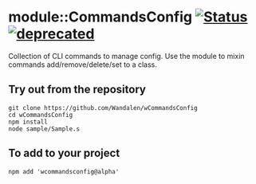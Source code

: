 
# module::CommandsConfig [![Status](https://github.com/Wandalen/wCommandsConfig/workflows/publish/badge.svg)](https://github.com/Wandalen/wCommandsConfig/actions?query=workflow%3Apublish) [![deprecated](https://img.shields.io/badge/stability-deprecated-red.svg)](https://github.com/emersion/stability-badges#deprecated)

Collection of CLI commands to manage config. Use the module to mixin commands add/remove/delete/set to a class.

## Try out from the repository
```
git clone https://github.com/Wandalen/wCommandsConfig
cd wCommandsConfig
npm install
node sample/Sample.s
```

## To add to your project
```
npm add 'wcommandsconfig@alpha'
```

